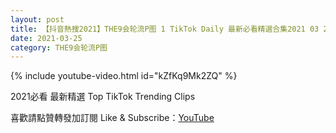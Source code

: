 ```yaml
---
layout: post
title: 【抖音熱搜2021】THE9会轮流P图 1 TikTok Daily 最新必看精選合集2021 03 25
date: 2021-03-25
category: THE9会轮流P图
---
```


{% include youtube-video.html id="kZfKq9Mk2ZQ" %}

2021必看 最新精選 Top TikTok Trending Clips

喜歡請點贊轉發加訂閱 Like & Subscribe：[YouTube](https://www.youtube.com/channel/UCAoR7VcanIPd04uEq_GIylA/videos)

